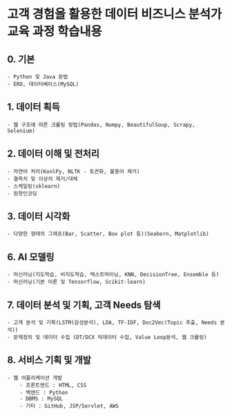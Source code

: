 # 고객 경험을 활용한 데이터 비즈니스 분석가 교육 과정 학습내용

## 0. 기본
    - Python 및 Java 문법
    - ERD, 데이터베이스(MySQL)
## 1. 데이터 획득
    - 웹 구조에 따른 크롤링 방법(Pandas, Numpy, BeautifulSoup, Scrapy, Selenium)
## 2. 데이터 이해 및 전처리
    - 자연어 처리(KonlPy, NLTK - 토큰화, 불용어 제거)
    - 결측치 및 이상치 제거/대체
    - 스케일링(sklearn)
    - 원핫인코딩 
## 3. 데이터 시각화
    - 다양한 형태의 그래프(Bar, Scatter, Box plot 등)(Seaborn, Matplotlib)
## 6. AI 모델링
    - 머신러닝(지도학습, 비지도학습, 텍스트마이닝, KNN, DecisionTree, Ensemble 등)
    - 머신러닝(기본 이론 및 Tensorflow, Scikit-learn)
## 7. 데이터 분석 및 기획, 고객 Needs 탐색
    - 고객 분석 및 기획(LSTM(감성분석), LDA, TF-IDF, Doc2Vec(Topic 추출, Needs 분석))
    - 문제정의 및 데이터 수집 (DT/DCX 빅데이터 수집, Value Loop분석, 웹 크롤링)
## 8. 서비스 기획 및 개발
    - 웹 어플리케이션 개발
        - 프론트엔드 : HTML, CSS
        - 백엔드 : Python
        - DBMS : MySQL
        - 기타 : GitHub, JSP/Servlet, AWS
